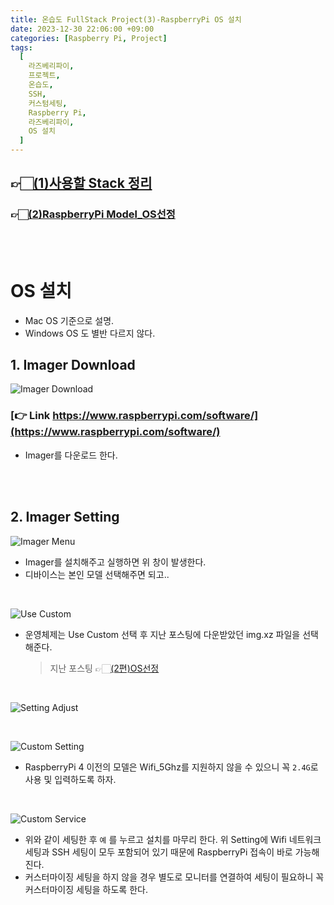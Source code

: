 ```yaml
---
title: 온습도 FullStack Project(3)-RaspberryPi OS 설치
date: 2023-12-30 22:06:00 +09:00
categories: [Raspberry Pi, Project]
tags:
  [
    라즈베리파이,
    프로젝트,
    온습도,
    SSH,
    커스텀세팅,
    Raspberry Pi,
    라즈베리파이,
    OS 설치
  ]
---
```


## 👉🏻[(1)사용할 Stack 정리](<https://yuribini.github.io/posts/%EC%98%A8%EC%8A%B5%EB%8F%84-FullStack-Project(1)-%EC%82%AC%EC%9A%A9%ED%95%98%EA%B2%8C-%EB%90%A0-Stack/>)

### 👉🏻[(2)RaspberryPi Model_OS선정](<https://yuribini.github.io/posts/%EC%98%A8%EC%8A%B5%EB%8F%84-FullStack-Project(2)-RaspberryPi-Model-,-OS%EC%84%A0%EC%A0%95/>)

<br>
<br>

# OS 설치

- Mac OS 기준으로 설명.
- Windows OS 도 별반 다르지 않다.

## 1. Imager Download

![Imager Download](/images/Imager_Download.png)

### [👉 Link https://www.raspberrypi.com/software/](https://www.raspberrypi.com/software/)

- Imager를 다운로드 한다.

<br>
<br>

## 2. Imager Setting

![Imager Menu](/images/Imager_Menu.png)

- Imager를 설치해주고 실행하면 위 창이 발생한다.
- 디바이스는 본인 모델 선택해주면 되고..

<br>

![Use Custom](/images/Use_Custom.png)

- 운영체제는 Use Custom 선택 후 지난 포스팅에 다운받았던 img.xz 파일을 선택해준다.
  > 지난 포스팅 👉🏻[(2편)OS선정](<https://yuribini.github.io/posts/%EC%98%A8%EC%8A%B5%EB%8F%84-FullStack-Project(2)-RaspberryPi-Model-,-OS%EC%84%A0%EC%A0%95/>)

<br>

![Setting Adjust](/images/Setting_Adjust.png)

<br>

![Custom Setting](/images/Custom_Setting.png)

- RaspberryPi 4 이전의 모델은 Wifi_5Ghz를 지원하지 않을 수 있으니 꼭 `2.4G`로 사용 및 입력하도록 하자.

<br>

![Custom Service](/images/Custom_Service.png)

- 위와 같이 세팅한 후 `예` 를 누르고 설치를 마무리 한다. 위 Setting에 Wifi 네트워크 세팅과 SSH 세팅이 모두 포함되어 있기 때문에 RaspberryPi 접속이 바로 가능해진다.
- 커스터마이징 세팅을 하지 않을 경우 별도로 모니터를 연결하여 세팅이 필요하니 꼭 커스터마이징 세팅을 하도록 한다.

